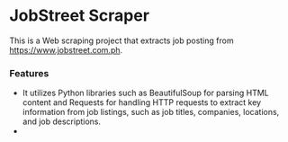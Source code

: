 # JobStreet Scraper
This is a Web scraping project that extracts job posting from https://www.jobstreet.com.ph.

### Features
-  It utilizes Python libraries such as BeautifulSoup for parsing HTML content and Requests for handling HTTP requests to extract key information from job listings, such as job titles, companies, locations, and job descriptions.
-  

